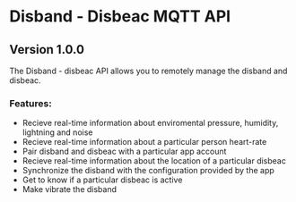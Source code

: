 # Disband - Disbeac MQTT API

## Version 1.0.0

The Disband - disbeac API allows you to remotely manage the disband and disbeac.
### Features:
* Recieve real-time information about enviromental pressure, humidity, lightning and noise
* Recieve real-time information about a particular person heart-rate
* Pair disband and disbeac with a particular app account
* Recieve real-time information about the location of a particular disbeac
* Synchronize the disband with the configuration provided by the app
* Get to know if a particular disbeac is active
* Make vibrate the disband


